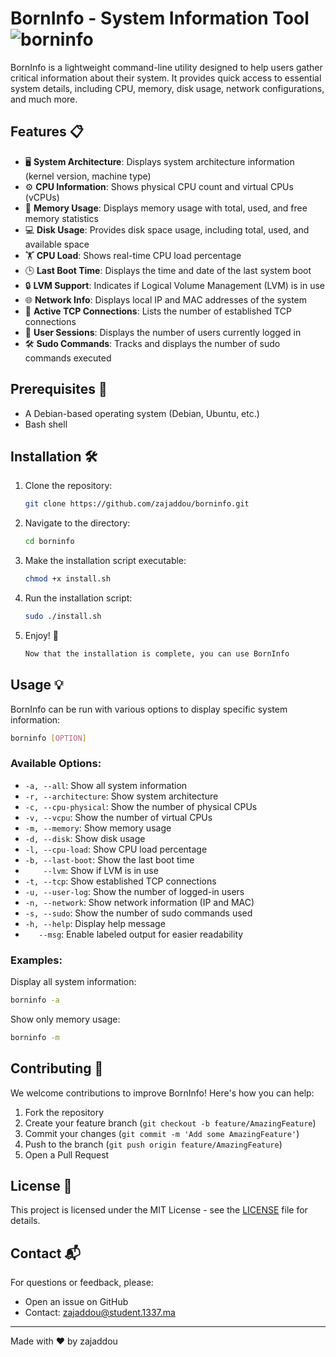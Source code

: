 # BornInfo - System Information Tool ![borninfo](https://img.shields.io/badge/BornInfo-Tool-blue)

BornInfo is a lightweight command-line utility designed to help users gather critical information about their system. It provides quick access to essential system details, including CPU, memory, disk usage, network configurations, and much more.

## Features 📋

- 🖥️ **System Architecture**: Displays system architecture information (kernel version, machine type)
- ⚙️ **CPU Information**: Shows physical CPU count and virtual CPUs (vCPUs)
- 💾 **Memory Usage**: Displays memory usage with total, used, and free memory statistics
- 💻 **Disk Usage**: Provides disk space usage, including total, used, and available space
- 🏋️ **CPU Load**: Shows real-time CPU load percentage
- 🕒 **Last Boot Time**: Displays the time and date of the last system boot
- 🔒 **LVM Support**: Indicates if Logical Volume Management (LVM) is in use
- 🌐 **Network Info**: Displays local IP and MAC addresses of the system
- 🔌 **Active TCP Connections**: Lists the number of established TCP connections
- 👤 **User Sessions**: Displays the number of users currently logged in
- 🛠️ **Sudo Commands**: Tracks and displays the number of sudo commands executed

## Prerequisites 📝

- A Debian-based operating system (Debian, Ubuntu, etc.)
- Bash shell

## Installation 🛠️

1. Clone the repository:
   ```bash
   git clone https://github.com/zajaddou/borninfo.git
   ```

2. Navigate to the directory:
   ```bash
   cd borninfo
   ```

3. Make the installation script executable:
   ```bash
   chmod +x install.sh
   ```

4. Run the installation script:
   ```bash
   sudo ./install.sh
   ```
   
5. Enjoy! 🎉
   ```bash
   Now that the installation is complete, you can use BornInfo
   ```

## Usage 💡

BornInfo can be run with various options to display specific system information:

```bash
borninfo [OPTION]
```

### Available Options:

- `-a, --all`: Show all system information
- `-r, --architecture`: Show system architecture
- `-c, --cpu-physical`: Show the number of physical CPUs
- `-v, --vcpu`: Show the number of virtual CPUs
- `-m, --memory`: Show memory usage
- `-d, --disk`: Show disk usage
- `-l, --cpu-load`: Show CPU load percentage
- `-b, --last-boot`: Show the last boot time
- `    --lvm`: Show if LVM is in use
- `-t, --tcp`: Show established TCP connections
- `-u, --user-log`: Show the number of logged-in users
- `-n, --network`: Show network information (IP and MAC)
- `-s, --sudo`: Show the number of sudo commands used
- `-h, --help`: Display help message
- `    --msg `: Enable labeled output for easier readability

### Examples:

Display all system information:
```bash
borninfo -a
```

Show only memory usage:
```bash
borninfo -m
```

## Contributing 🤝

We welcome contributions to improve BornInfo! Here's how you can help:

1. Fork the repository
2. Create your feature branch (`git checkout -b feature/AmazingFeature`)
3. Commit your changes (`git commit -m 'Add some AmazingFeature'`)
4. Push to the branch (`git push origin feature/AmazingFeature`)
5. Open a Pull Request

## License 📝

This project is licensed under the MIT License - see the [LICENSE](LICENSE) file for details.

## Contact 📬

For questions or feedback, please:
- Open an issue on GitHub
- Contact: zajaddou@student.1337.ma

---

Made with ❤️ by zajaddou
